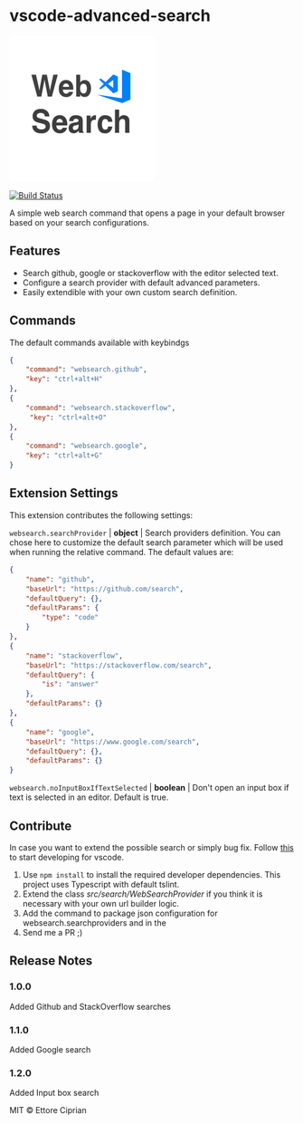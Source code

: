 # vscode-advanced-search

![Icon](./icons/icon.png)

[![Build Status](https://travis-ci.com/platinumjesus/vscode-advanced-search-extension.svg?token=azxheXqbanZXKBottx4Z&branch=master)](https://travis-ci.com/platinumjesus/vscode-advanced-search-extension)  

A simple web search command that opens a page in your default browser based on your search configurations.

## Features

- Search github, google or stackoverflow with the editor selected text.
- Configure a search provider with default advanced parameters.
- Easily extendible with your own custom search definition.

## Commands

The default commands available with keybindgs

```json
{
    "command": "websearch.github",
    "key": "ctrl+alt+H"
},
{
    "command": "websearch.stackoverflow",
     "key": "ctrl+alt+O"
},
{
    "command": "websearch.google",
    "key": "ctrl+alt+G"
}
```

## Extension Settings

This extension contributes the following settings:

`websearch.searchProvider` | **object** | Search providers definition. You can chose here to customize the default search parameter which will be used when running the relative command. The default values are:

```json
{
    "name": "github",
    "baseUrl": "https://github.com/search",
    "defaultQuery": {},
    "defaultParams": {
        "type": "code"
    }
},
{
    "name": "stackoverflow",
    "baseUrl": "https://stackoverflow.com/search",
    "defaultQuery": {
        "is": "answer"
    },
    "defaultParams": {}
},
{
    "name": "google",
    "baseUrl": "https://www.google.com/search",
    "defaultQuery": {},
    "defaultParams": {}
}
```

`websearch.noInputBoxIfTextSelected` | **boolean** | Don't open an input box if text is selected in an editor. Default is true.

## Contribute

In case you want to extend the possible search or simply bug fix. Follow [this](vsc-extension-quickstart.md) to start developing for vscode.

1. Use `npm install` to install the required developer dependencies. This project uses Typescript with default tslint.
2. Extend the class *src/search/WebSearchProvider* if you think it is necessary with your own url builder logic.
3. Add the command to package json configuration for websearch.searchproviders and in the 
4. Send me a PR ;)

## Release Notes

### 1.0.0

Added Github and StackOverflow searches

### 1.1.0

Added Google search

### 1.2.0

Added Input box search


MIT © Ettore Ciprian